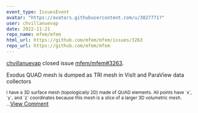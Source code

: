 ```yaml
---
event_type: IssuesEvent
avatar: "https://avatars.githubusercontent.com/u/3827771?"
user: chvillanuevap
date: 2022-11-21
repo_name: mfem/mfem
html_url: https://github.com/mfem/mfem/issues/3263
repo_url: https://github.com/mfem/mfem
---
```


<a href='https://github.com/chvillanuevap' target='_blank'>chvillanuevap</a> closed issue <a href='https://github.com/mfem/mfem/issues/3263' target='_blank'>mfem/mfem#3263</a>.

<p>Exodus QUAD mesh is dumped as TRI mesh in VisIt and ParaView data collectors</p><small>I have a 3D surface mesh (topologically 2D) made of QUAD elements. All points have `x`, `y`, and `z` coordinates because this mesh is a slice of a larger 3D volumetric mesh....</small><a href='https://github.com/mfem/mfem/issues/3263' target='_blank'>View Comment</a>